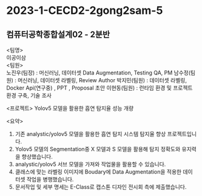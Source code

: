 # 2023-1-CECD2-2gong2sam-5
## 컴퓨터공학종합설계02 - 2분반

<팀명>  
이공이삼  
<팀원>  
노진우(팀장) : 머신러닝, 데이터셋 Data Augmentation, Testing QA, PM
남수정(팀원) : 머신러닝, 데이터셋 라벨링, Review Author
박지민(팀원) : 데이터셋 라벨링, Docker Api(연구중) , PPT , Proposal 초안
이현동(팀원) : 런타임 환경 및 프로젝트 환경 구축, 기술 조사

<프로젝트>
Yolov5 모델을 활용한 흡연 탐지율 성능 개량 

<요약> 
1. 기존 analystic/yolov5 모델을 활용한 흡연 탐지 시스템 탐지율 향상 프로젝트입니다. 
2. Yolov5 모델의 Segmentation중 X 모델과 S 모델을 활용해 탐지 정확도와 유지력을 향상했습니다. 
3. analystic/yolov5 서브 모델을 가져와 작업물을 활용할 수 있습니다.
4. 클래스에 맞는 라벨링 이미지에 Boudary에 Data Augmentation을 적용한 데이터셋 작업을 병행했습니다.
5. 문서작업 및 세부 명세는 E-Class로 캡스톤 디자인 전시회 측에 제출했습니다. 


